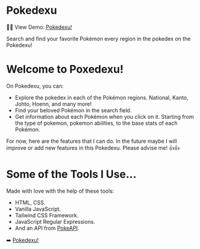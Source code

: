 # Pokedexu
🧑‍💻 View Demo: [Pokedexu!](https://pokedexu.netlify.app/) <br>

Search and find your favorite Pokémon every region in the pokedex on the Pokedexu!

<h1>Welcome to Poxedexu!</h1>
On Pokedexu, you can:

- Explore the pokedex in each of the Pokémon regions. National, Kanto, Johto, Hoenn, and many more! <br>
- Find your beloved Pokémon in the search field. <br>
- Get information about each Pokémon when you click on it. Starting from the type of pokemon, pokemon abilities, to the base stats of each Pokémon. <br>

  
For now, here are the features that I can do. In the future maybe I will improve or add new features in this Pokedexu. Please advise me! 👍👍

<h1>Some of the Tools I Use...</h1>
Made with love with the help of these tools:

- HTML, CSS. <br>
- Vanilla JavaScript. <br>
- Tailwind CSS Framework. <br>
- JavaScript Regular Expressions. <br>
- And an API from [PokeAPI](https://pokeapi.co/).

➡️ [Pokedexu!](https://pokedexu.netlify.app/)



